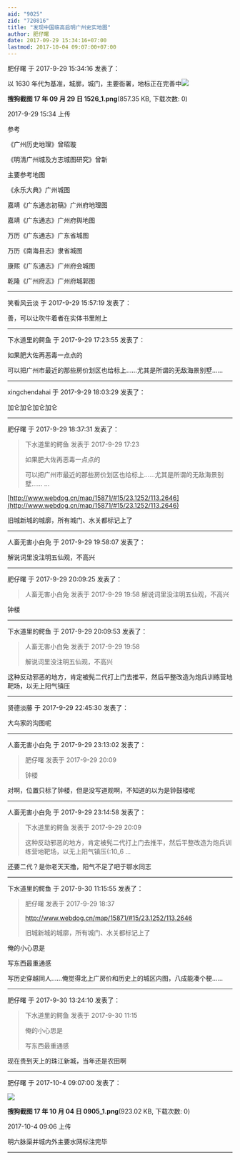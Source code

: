 ```yaml
---
aid: "9025"
zid: "720816"
title: "发现中国临高启明广州史实地图"
author: 肥仔曙
date: 2017-09-29 15:34:16+07:00
lastmod: 2017-10-04 09:07:00+07:00
---
```


肥仔曙 于 2017-9-29 15:34:16 发表了：

以 1630 年代为基准，城廓，城门，主要衙署，地标正在完善中![](/9025/153410wleek7z5bf75q6dq.png)

**搜狗截图 17 年 09 月 29 日 1526_1.png**(857.35 KB, 下载次数: 0)

2017-9-29 15:34 上传

参考

《广州历史地理》曾昭璇

《明清广州城及方志城图研究》曾新

主要参考地图

《永乐大典》广州城图

嘉靖《广东通志初稿》广州府地理图

嘉靖《广东通志》广州府舆地图

万历《广东通志》广东省城图

万历《南海县志》隶省城图

康熙《广东通志》广州府会城图

乾隆《广州府志》广州府城郭图

---

笑看风云淡 于 2017-9-29 15:57:19 发表了：

善，可以让吹牛着者在实体书里附上

---

下水道里的鳄鱼 于 2017-9-29 17:23:55 发表了：

如果肥大佐再恶毒一点点的

可以把广州市最近的那些房价划区也给标上……尤其是所谓的无敌海景别墅……

---

xingchendahai 于 2017-9-29 18:03:29 发表了：

加仑加仑加仑加仑

---

肥仔曙 于 2017-9-29 18:37:31 发表了：

> 下水道里的鳄鱼 发表于 2017-9-29 17:23
>
> 如果肥大佐再恶毒一点点的
>
> 可以把广州市最近的那些房价划区也给标上……尤其是所谓的无敌海景别墅…… ...

[http://www.webdog.cn/map/15871/#15/23.1252/113.2646](http://www.webdog.cn/map/15871/#15/23.1252/113.2646)

旧城新城的城廓，所有城门、水关都标记上了

---

人畜无害小白免 于 2017-9-29 19:58:07 发表了：

解说词里没注明五仙观，不高兴

---

肥仔曙 于 2017-9-29 20:09:25 发表了：

> 人畜无害小白免 发表于 2017-9-29 19:58 解说词里没注明五仙观，不高兴

钟楼

---

下水道里的鳄鱼 于 2017-9-29 20:09:53 发表了：

> 人畜无害小白免 发表于 2017-9-29 19:58
>
> 解说词里没注明五仙观，不高兴

这种反动邪恶的地方，肯定被髡二代打上门去推平，然后平整改造为炮兵训练营地靶场，以无上阳气镇压

---

贤德淡藤 于 2017-9-29 22:45:30 发表了：

大鸟家的沟图呢

---

人畜无害小白免 于 2017-9-29 23:13:02 发表了：

> 肥仔曙 发表于 2017-9-29 20:09
>
> 钟楼

对啊，位置只标了钟楼，但是没写道观啊，不知道的以为是钟鼓楼呢

---

人畜无害小白免 于 2017-9-29 23:14:58 发表了：

> 下水道里的鳄鱼 发表于 2017-9-29 20:09
>
> 这种反动邪恶的地方，肯定被髡二代打上门去推平，然后平整改造为炮兵训练营地靶场，以无上阳气镇压{:10_6 ...

还要二代？是你老天天撸，阳气不足了吧于鄂水同志

---

下水道里的鳄鱼 于 2017-9-30 11:15:55 发表了：

> 肥仔曙 发表于 2017-9-29 18:37
>
> http://www.webdog.cn/map/15871/#15/23.1252/113.2646
>
> 旧城新城的城廓，所有城门、水关都标记上了

俺的小心思是

写东西最重通感

写历史穿越同人……俺觉得北上广房价和历史上的城区内图，八成能凑个梗……

---

肥仔曙 于 2017-9-30 13:24:10 发表了：

> 下水道里的鳄鱼 发表于 2017-9-30 11:15
>
> 俺的小心思是
>
> 写东西最重通感

现在贵到天上的珠江新城，当年还是农田啊

---

肥仔曙 于 2017-10-4 09:07:00 发表了：

![](/9025/090632ckgg5xghxkhgp0xk.png)

**搜狗截图 17 年 10 月 04 日 0905_1.png**(923.02 KB, 下载次数: 0)

2017-10-4 09:06 上传

明六脉渠并城内外主要水网标注完毕

---
